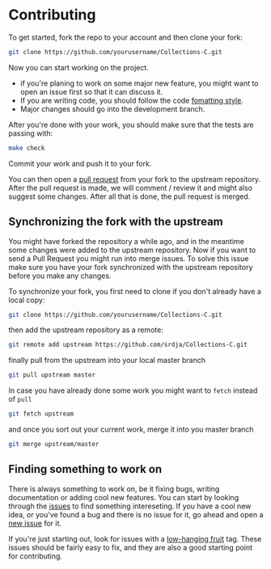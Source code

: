 
# Contributing

To get started, fork the repo to your account and then clone your fork:
```bash
git clone https://github.com/yourusername/Collections-C.git
```
Now you can start working on the project. 

* if you're planing to work on some major new feature, you might want to open an issue first so that it can discuss it.
* If you are writing code, you should follow the code [fomatting style](https://en.wikipedia.org/wiki/Indent_style#K.26R_style). 
* Major changes should go into the development branch.



After you're done with your work, you should make sure that the tests are passing with:
```bash
make check
```
Commit your work and push it to your fork.

You can then open a [pull request](https://help.github.com/articles/using-pull-requests/) from your fork to the upstream repository. After the pull request is made, we will comment / review it and might also suggest some changes. After all that is done, the pull request is merged.

## Synchronizing the fork with the upstream
You might have forked the repository a while ago, and in the meantime some changes were added to the upstream repository. Now if you want to send a Pull Request you might run into merge issues. To solve this issue make sure you have your fork synchronized with the upstream repository before you make any changes. 

To synchronize your fork, you first need to clone if you don't already have a local copy:
```bash
git clone https://github.com/yourusername/Collections-C.git
```
then add the upstream repository as a remote:
```bash
git remote add upstream https://github.com/srdja/Collections-C.git
```
finally pull from the upstream into your local master branch
```bash
git pull upstream master
```
In case you have already done some work you might want to `fetch` instead of `pull`
```bash
git fetch upstream
```
and once you sort out your current work, merge it into you master branch
```bash
git merge upstream/master
```

## Finding something to work on
There is always something to work on, be it fixing bugs, writing documentation or adding cool new features. You can start by looking through the [issues](https://github.com/srdja/Collections-C/issues) to find something intereseting.
If you have a cool new idea, or you've found a bug and there is no issue for it, go ahead and open a [new issue](https://github.com/srdja/Collections-C/issues/new) for it.

If you're just starting out, look for issues with a [low-hanging fruit](https://github.com/srdja/Collections-C/issues?q=is%3Aissue+is%3Aopen+label%3A%22low-hanging+fruit%22) tag. These issues should be fairly easy to fix, and they are also a good starting point for contributing.
